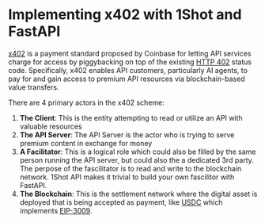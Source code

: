 # Implementing x402 with 1Shot and FastAPI

[x402](https://www.x402.org/) is a payment standard proposed by Coinbase for letting API services charge for access by piggybacking on top of the
existing [HTTP 402](https://developer.mozilla.org/en-US/docs/Web/HTTP/Reference/Status/402) status code. Specifically, x402 enables API customers,
particularly AI agents, to pay for and gain access to premium API resources via blockchain-based value transfers. 

There are 4 primary actors in the x402 scheme:

1. **The Client**: This is the entity attempting to read or utilize an API with valuable resources
2. **The API Server**: The API Server is the actor who is trying to serve premium content in exchange for money
3. **A Facilitator**: This is a logical role which could also be filled by the same person running the API server, but could also the a dedicated 3rd party. The perpose of the fascilitator is to read and write to the blockchain network. 1Shot API makes it trivial to build your own fascilitor with FastAPI.
4. **The Blockchain**: This is the settlement network where the digital asset is deployed that is being accepted as payment, like [USDC](https://basescan.org/token/0x833589fcd6edb6e08f4c7c32d4f71b54bda02913#code) which implements [EIP-3009](https://eips.ethereum.org/EIPS/eip-3009).